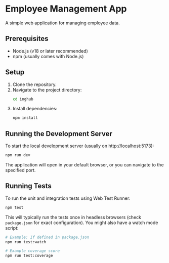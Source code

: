 # Employee Management App

A simple web application for managing employee data.

## Prerequisites

*   Node.js (v18 or later recommended)
*   npm (usually comes with Node.js)

## Setup

1.  Clone the repository.
2.  Navigate to the project directory:
    ```bash
    cd inghub 
    ```
3.  Install dependencies:
    ```bash
    npm install
    ```

## Running the Development Server

To start the local development server (usually on http://localhost:5173):

```bash
npm run dev
```

The application will open in your default browser, or you can navigate to the specified port.

## Running Tests

To run the unit and integration tests using Web Test Runner:

```bash
npm test
```

This will typically run the tests once in headless browsers (check `package.json` for exact configuration). You might also have a watch mode script:

```bash
# Example: If defined in package.json
npm run test:watch 
``` 

```bash
# Example coverage score
npm run test:coverage 
``` 
